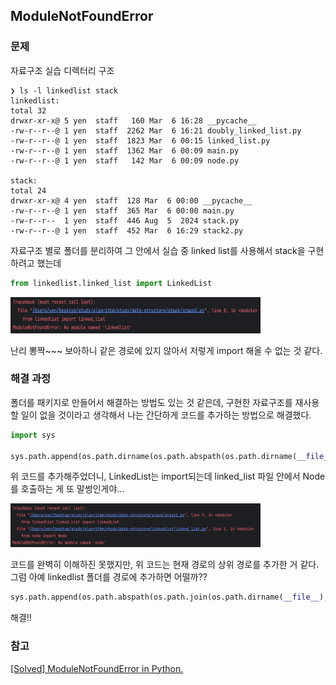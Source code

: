 ## ModuleNotFoundError

### 문제
자료구조 실습 디렉터리 구조
```text
❯ ls -l linkedlist stack 
linkedlist:
total 32
drwxr-xr-x@ 5 yen  staff   160 Mar  6 16:28 __pycache__
-rw-r--r--@ 1 yen  staff  2262 Mar  6 16:21 doubly_linked_list.py
-rw-r--r--@ 1 yen  staff  1823 Mar  6 00:15 linked_list.py
-rw-r--r--@ 1 yen  staff  1362 Mar  6 00:09 main.py
-rw-r--r--@ 1 yen  staff   142 Mar  6 00:09 node.py

stack:
total 24
drwxr-xr-x@ 4 yen  staff  128 Mar  6 00:00 __pycache__
-rw-r--r--@ 1 yen  staff  365 Mar  6 00:00 main.py
-rw-r--r--  1 yen  staff  446 Aug  5  2024 stack.py
-rw-r--r--@ 1 yen  staff  452 Mar  6 16:29 stack2.py
```
자료구조 별로 폴더를 분리하여 그 안에서 실습 중
linked list를 사용해서 stack을 구현하려고 했는데

```Python
from linkedlist.linked_list import LinkedList
```

<img src="../assets/Python-ModlueNotFoundError.png" style="width: 400px; height: 58px;">

난리 뽕짝~~~ 보아하니 같은 경로에 있지 않아서 저렇게 import 해올 수 없는 것 같다.

### 해결 과정

폴더를 패키지로 만들어서 해결하는 방법도 있는 것 같은데, 
구현한 자료구조를 재사용할 일이 없을 것이라고 생각해서 
나는 간단하게 코드를 추가하는 방법으로 해결했다.

```python
import sys

sys.path.append(os.path.dirname(os.path.abspath(os.path.dirname(__file__))))
```

위 코드를 추가해주었더니, LinkedList는 import되는데 linked_list 파일 안에서 Node를 호출하는 게 또 말썽인게야...

<img src="../assets/Python-ModlueNotFoundError2.png" style="width: 400px; height: 70px;">

코드를 완벽히 이해하진 못했지만, 위 코드는 현재 경로의 상위 경로를 추가한 거 같다. 그럼 아예 linkedlist 폴더를 경로에 추가하면 어떨까??

```python
sys.path.append(os.path.abspath(os.path.join(os.path.dirname(__file__), "..", "linkedlist")))
```

해결!!

### 참고
[[Solved] ModuleNotFoundError in Python.](https://velog.io/@y2k4388/Solved-ModuleNotFoundError-in-Python)
